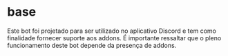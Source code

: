 # base
Este bot foi projetado para ser utilizado no aplicativo Discord e tem como finalidade fornecer suporte aos addons. É importante ressaltar que o pleno funcionamento deste bot depende da presença de addons.
